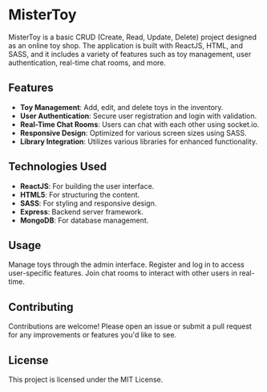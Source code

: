 # MisterToy

MisterToy is a basic CRUD (Create, Read, Update, Delete) project designed as an online toy shop. The application is built with ReactJS, HTML, and SASS, and it includes a variety of features such as toy management, user authentication, real-time chat rooms, and more.

## Features

- **Toy Management**: Add, edit, and delete toys in the inventory.
- **User Authentication**: Secure user registration and login with validation.
- **Real-Time Chat Rooms**: Users can chat with each other using socket.io.
- **Responsive Design**: Optimized for various screen sizes using SASS.
- **Library Integration**: Utilizes various libraries for enhanced functionality.

## Technologies Used

- **ReactJS**: For building the user interface.
- **HTML5**: For structuring the content.
- **SASS**: For styling and responsive design.
- **Express**: Backend server framework.
- **MongoDB**: For database management.

## Usage
Manage toys through the admin interface.
Register and log in to access user-specific features.
Join chat rooms to interact with other users in real-time.

## Contributing
Contributions are welcome! Please open an issue or submit a pull request for any improvements or features you'd like to see.

## License
This project is licensed under the MIT License.
